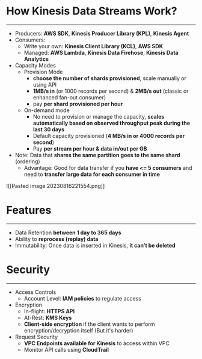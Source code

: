 # How Kinesis Data Streams Work?
---

* Producers: **AWS SDK**, **Kinesis Producer Library (KPL)**, **Kinesis Agent**
* Consumers:
	* Write your own: **Kinesis Client Library (KCL)**, **AWS SDK**
	* Managed: **AWS Lambda**, **Kinesis Data Firehose**, **Kinesis Data Analytics**
* Capacity Modes
	* Provision Mode
		* **choose the number of shards provisioned**, scale manually or using API
		*  **1MB/s in** (or 1000 records per second) & **2MB/s out** (classic or enhanced fan-out consumer)
		* pay **per shard provisioned per hour**
	* On-demand mode
		* No need to provision or manage the capacity, **scales automatically based on observed throughput peak during the last 30 days**
		* Default capacity provisioned (**4 MB/s in or 4000 records per second**)
		* Pay **per stream per hour & data in/out per GB**
* Note: Data that **shares the same partition goes to the same shard** (ordering)
	* Advantage: Good for data transfer if you **have <= 5 consumers** and need to **transfer large data for each consumer in time**

![[Pasted image 20230816221554.png]]

# Features
---

* Data Retention **between 1 day to 365 days**
* Ability to **reprocess (replay) data**
* Immutability: Once data is inserted in Kinesis, **it can’t be deleted**

# Security
---

* Access Controls
	* Account Level: **IAM policies** to regulate access 
* Encryption
	* In-flight: **HTTPS API**
	* At-Rest: **KMS Keys**
	* **Client-side encryption** if the client wants to perform encryption/decryption itself (But it's harder)
* Request Security
	* **VPC Endpoints available for Kinesis** to access within VPC
	* Monitor API calls using **CloudTrail**
